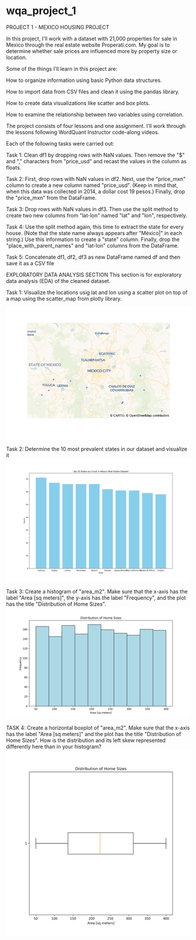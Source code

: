 # wqa_project_1

PROJECT 1 - MEXICO HOUSING PROJECT

In this project, I'll work with a dataset with 21,000 properties for sale in Mexico through the real estate website Properati.com. My goal is to determine whether sale prices are influenced more by property size or location.

Some of the things I'll learn in this project are:

How to organize information using basic Python data structures.

How to import data from CSV files and clean it using the pandas library.

How to create data visualizations like scatter and box plots.

How to examine the relationship between two variables using correlation.

The project consists of four lessons and one assignment. I'll work through the lessons following WordQuant Instructor  code-along videos.

Each of the following tasks were carried out:

Task 1: Clean df1 by dropping rows with NaN values. Then remove the "$" and "," characters from "price_usd" and recast the values in the column as floats.

Task 2: First, drop rows with NaN values in df2. Next, use the "price_mxn" column to create a new column named "price_usd". (Keep in mind that, when this data was collected in 2014, a dollar cost 19 pesos.) Finally, drop the "price_mxn" from the DataFrame.

Task 3: Drop rows with NaN values in df3. Then use the split method to create two new columns from "lat-lon" named "lat" and "lon", respectively.

Task 4: Use the split method again, this time to extract the state for every house. (Note that the state name always appears after "México|" in each string.) Use this information to create a "state" column. Finally, drop the "place_with_parent_names" and "lat-lon" columns from the DataFrame.

Task 5: Concatenate df1, df2, df3 as new DataFrame named df and then save it as a CSV file


EXPLORATORY DATA ANALYSIS SECTION
This section is for exploratory data analysis (EDA) of the cleaned dataset.


Task 1: Visualize the locations usig lat and lon using a scatter plot on top of a map using the scatter_map from plotly library. 

![Mexico Real Estate Map](./images/mexico_map.png)

Task 2: Determine the 10 most prevalent states in our dataset and visualize it
![Top 10 states](./images/topstates.png)

Task 3: Create a histogram of "area_m2". Make sure that the x-axis has the label "Area [sq meters]", the y-axis has the label "Frequency", and the plot has the title "Distribution of Home Sizes".
![Area Distribution](./images/area_distribution.png)

TASK 4: Create a horizontal boxplot of "area_m2". Make sure that the x-axis has the label "Area [sq meters]" and the plot has the title "Distribution of Home Sizes". How is the distribution and its left skew represented differently here than in your histogram?
![Area Boxplot](./images/area_boxplot.png)